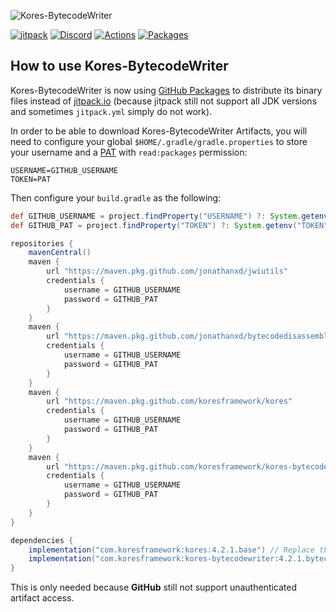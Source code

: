 ![Kores-BytecodeWriter](https://github.com/JonathanxD/Kores-BytecodeWriter/blob/version/4.0.0/Kores-bytecode.png?raw=true)

[![jitpack](https://jitpack.io/v/JonathanxD/Kores-BytecodeWriter.svg)](https://jitpack.io/#JonathanxD/Kores-BytecodeWriter)
[![Discord](https://img.shields.io/discord/291407467286364164.svg)](https://discord.gg/3cQWmtj)
[![Actions](https://img.shields.io/github/workflow/status/koresframework/Kores-BytecodeWriter/Gradle%20Package)](https://github.com/koresframework/Kores-BytecodeWriter/actions)
[![Packages](https://img.shields.io/github/v/tag/koresframework/Kores-BytecodeWriter)](https://github.com/orgs/koresframework/packages?repo_name=Kores-BytecodeWriter)

## How to use Kores-BytecodeWriter

Kores-BytecodeWriter is now using [GitHub Packages](https://github.com/orgs/koresframework/packages?repo_name=Kores-BytecodeWriter) to distribute its binary files instead of [jitpack.io](https://jitpack.io) (because jitpack still not support all JDK versions and sometimes `jitpack.yml` simply do not work).

In order to be able to download Kores-BytecodeWriter Artifacts, you will need to configure your global `$HOME/.gradle/gradle.properties` to store your username and a [PAT](https://github.com/settings/tokens) with `read:packages` permission:

```properties
USERNAME=GITHUB_USERNAME
TOKEN=PAT
```

Then configure your `build.gradle` as the following:

```gradle
def GITHUB_USERNAME = project.findProperty("USERNAME") ?: System.getenv("USERNAME")
def GITHUB_PAT = project.findProperty("TOKEN") ?: System.getenv("TOKEN")

repositories {
    mavenCentral()
    maven {
        url "https://maven.pkg.github.com/jonathanxd/jwiutils"
        credentials {
            username = GITHUB_USERNAME
            password = GITHUB_PAT
        }
    }
    maven {
        url "https://maven.pkg.github.com/jonathanxd/bytecodedisassembler"
        credentials {
            username = GITHUB_USERNAME
            password = GITHUB_PAT
        }
    }
    maven {
        url "https://maven.pkg.github.com/koresframework/kores"
        credentials {
            username = GITHUB_USERNAME
            password = GITHUB_PAT
        }
    }
    maven {
        url "https://maven.pkg.github.com/koresframework/kores-bytecodewriter"
        credentials {
            username = GITHUB_USERNAME
            password = GITHUB_PAT
        }
    }
}

dependencies {
    implementation("com.koresframework:kores:4.2.1.base") // Replace the version with the latest or a preferred one
    implementation("com.koresframework:kores-bytecodewriter:4.2.1.bytecode") // Replace the version with the latest or a preferred one
}
```

This is only needed because **GitHub** still not support unauthenticated artifact access.